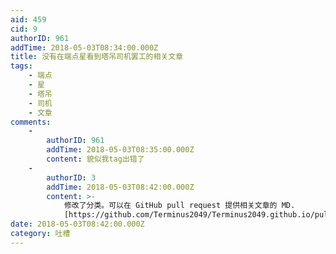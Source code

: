 ```yaml
---
aid: 459
cid: 9
authorID: 961
addTime: 2018-05-03T08:34:00.000Z
title: 没有在端点星看到塔吊司机罢工的相关文章
tags:
    - 端点
    - 星
    - 塔吊
    - 司机
    - 文章
comments:
    -
        authorID: 961
        addTime: 2018-05-03T08:35:00.000Z
        content: 貌似我tag出错了
    -
        authorID: 3
        addTime: 2018-05-03T08:42:00.000Z
        content: >-
            修改了分类。可以在 GitHub pull request 提供相关文章的 MD.
            [https://github.com/Terminus2049/Terminus2049.github.io/pulls](https://github.com/Terminus2049/Terminus2049.github.io/pulls)
date: 2018-05-03T08:42:00.000Z
category: 吐槽
---
```



